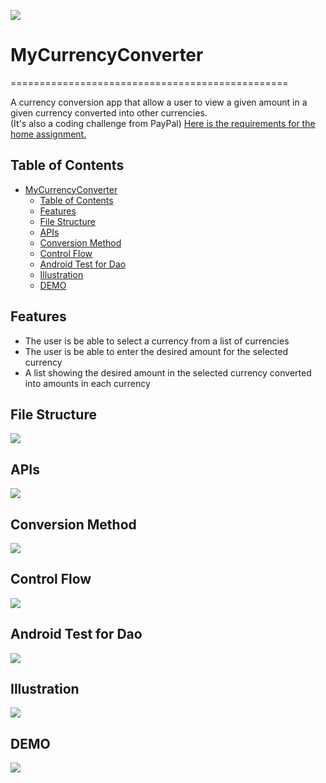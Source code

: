 ![](icon.png)
# MyCurrencyConverter
================================================

A currency conversion app that allow a user to view a given amount in a given currency converted into other currencies.  
(It's also a coding challenge from PayPal)
[Here is the requirements for the home assignment.](README/requirements.pdf)

## Table of Contents
- [MyCurrencyConverter](#mycurrencyconverter)
  - [Table of Contents](#table-of-contents)
  - [Features](#features)
  - [File Structure](#file-structure)
  - [APIs](#apis)
  - [Conversion Method](#conversion-method)
  - [Control Flow](#control-flow)
  - [Android Test for Dao](#android-test-for-dao)
  - [Illustration](#illustration)
  - [DEMO](#demo)

## Features
- The user is be able to select a currency from a list of currencies
- The user is be able to enter the desired amount for the selected currency
- A list showing the desired amount in the selected currency converted into amounts in each currency

## File Structure
![](README/files.png)

## APIs
![](README/api.png)

## Conversion Method
![](README/conversion_method.png)

## Control Flow
![](README/control_flow.png)

## Android Test for Dao
![](README/android_test_for_dao.png)

## Illustration
![](README/illustration.png)

## DEMO
![](README/demo.gif)
